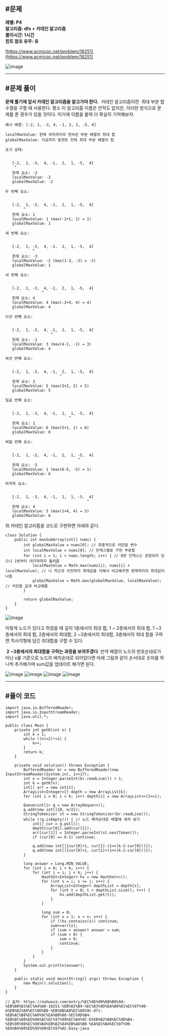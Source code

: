 ## **#문제**         

**레벨: P4  
알고리즘: dfs + 카데인 알고리즘**  
**풀이시간: 1시간  
힌트 참조 유무: 유**

[https://www.acmicpc.net/problem/18251](https://www.acmicpc.net/problem/18251)

![image](https://github.com/user-attachments/assets/2a093a43-ee30-44a7-9329-b0dc4df84f00)

---

## **#문제 풀이**        

**문제 풀기에 앞서 카데인 알고리즘을 알고가야 한다.**  카데인 알고리즘이란  최대 부분 합 수열을 구할 때 사용한다. 평소 이 알고리즘 이름은 안적도 없지만, 이러한 방식으로 문제를 푼 경우가 있을 것이다. 이거에 이름을 붙여 더 확실히 기억해보자.

```
예시 배열: [-2, 1, -3, 4, -1, 2, 1, -5, 4]

localMaxValue: 현재 위치까지의 연속된 부분 배열의 최대 합 
globalMaxValue: 지금까지 발견된 전체 최대 부분 배열의 합

초기 상태:
 

   [-2,  1, -3,  4, -1,  2,  1, -5,  4]
    ^
   현재 요소: -2
   localMaxValue: -2
   globalMaxValue: -2
   
두 번째 요소:
 

   [-2,  1, -3,  4, -1,  2,  1, -5,  4]
        ^
   현재 요소: 1
   localMaxValue: 1 (max(-2+1, 1) = 1)
   globalMaxValue: 1
   
세 번째 요소:
 

   [-2,  1, -3,  4, -1,  2,  1, -5,  4]
            ^
   현재 요소: -3
   localMaxValue: -2 (max(1-3, -3) = -2)
   globalMaxValue: 1
   
네 번째 요소:
 

   [-2,  1, -3,  4, -1,  2,  1, -5,  4]
                ^
   현재 요소: 4
   localMaxValue: 4 (max(-2+4, 4) = 4)
   globalMaxValue: 4
   
다섯 번째 요소:
 

   [-2,  1, -3,  4, -1,  2,  1, -5,  4]
                    ^
   현재 요소: -1
   localMaxValue: 3 (max(4-1, -1) = 3)
   globalMaxValue: 4
   
여섯 번째 요소:
 

   [-2,  1, -3,  4, -1,  2,  1, -5,  4]
                        ^
   현재 요소: 2
   localMaxValue: 5 (max(3+2, 2) = 5)
   globalMaxValue: 5
   
일곱 번째 요소:
 

   [-2,  1, -3,  4, -1,  2,  1, -5,  4]
                            ^
   현재 요소: 1
   localMaxValue: 6 (max(5+1, 1) = 6)
   globalMaxValue: 6
   
여덟 번째 요소:
 

   [-2,  1, -3,  4, -1,  2,  1, -5,  4]
                                ^
   현재 요소: -5
   localMaxValue: 1 (max(6-5, -5) = 1)
   globalMaxValue: 6
   
마지막 요소:
 

   [-2,  1, -3,  4, -1,  2,  1, -5,  4]
                                    ^
   현재 요소: 4
   localMaxValue: 5 (max(1+4, 4) = 5)
   globalMaxValue: 6
```

위 카데인 알고리즘을 코드로 구현하면 아래와 같다.

```
class Solution {
    public int maxSubArray(int[] nums) {
        int globalMaxValue = nums[0]; // 최종적으로 리턴할 변수
        int localMaxValue = nums[0]; // 인덱스별로 구한 부분합
        for (int i = 1; i < nums.length; i++) { // 0번 인덱스는 포함되어 있으니 1번부터 마지막까지 돌려줌
            localMaxValue = Math.max(nums[i], nums[i] + localMaxValue); // 나 자신과 이전까지 최대값을 더해서 비교해주면 현재까지의 최대값이 나옴
            globalMaxValue = Math.max(globalMaxValue, localMaxValue); // 리턴할 값과 비교해줌
        }
        
        return globalMaxValue;
    }
}
```

![image](https://github.com/user-attachments/assets/978e756a-878c-4ba0-957d-ee65bc470211)

이렇게 노드가 있다고 하였을 때 깊이 1층에서의 최대 합, 1 ~ 2층에서의 최대 합, 1 ~3층에서의 최대 합, 2층에서의 최대합, 2 ~3층에서의 최대합, 3층에서의 최대 합을 구하면 직사각형에 담긴 최대합을 구할 수 있다. 

 **2 ~3층에서의 최대합을 구하는 과정을 보여주겠다**. 만약 배열이 노드의 번호순대로가 아닌 x를 기준으로 노드의 배치순대로 되어있다면 아래 그림과 같이 순서대로 숫자를 하나씩 추가해가며 sum값을 업데이트 해가면 된다.

![image](https://github.com/user-attachments/assets/ceebe680-1ff7-4c78-9f1b-cce2e90960fe)
![image](https://github.com/user-attachments/assets/db8cf455-ec1f-42dc-b061-38cfc9e14692)
![image](https://github.com/user-attachments/assets/f4b8699d-3384-4909-9ee3-7edb16e147e9)
![image](https://github.com/user-attachments/assets/f5b4b413-e631-4a59-9fe4-77d0fec9bfc5)




---

## **#풀이 코드**      

```
import java.io.BufferedReader;
import java.io.InputStreamReader;
import java.util.*;

public class Main {
    private int getK(int n) {
        int k = 1;
        while ((n/=2)!=1) {
            k++;
        }
        return k;
    }

    private void solution() throws Exception {
        BufferedReader br = new BufferedReader(new InputStreamReader(System.in), 1<<17);
        int n = Integer.parseInt(br.readLine()) + 1;
        int k = getK(n);
        int[] arr = new int[n];
        ArrayList<Integer>[] depth = new ArrayList[k];
        for (int i = 0; i < k; i++) depth[i] = new ArrayList<>(1<<i);

        Queue<int[]> q = new ArrayDeque<>();
        q.add(new int[]{0, n/2});
        StringTokenizer st = new StringTokenizer(br.readLine());
        while (!q.isEmpty()) { // 노드 배치순대로 배열에 새겨 넣기 
            int[] cur = q.poll();
            depth[cur[0]].add(cur[1]);
            arr[cur[1]] = Integer.parseInt(st.nextToken());
            if (cur[0] == k-1) continue;

            q.add(new int[]{cur[0]+1, cur[1]-(1<<(k-2-cur[0]))});
            q.add(new int[]{cur[0]+1, cur[1]+(1<<(k-2-cur[0]))});
        }

        long answer = Long.MIN_VALUE;
        for (int i = 0; i < k; i++) {
            for (int j = i; j < k; j++) {
                HashSet<Integer> hs = new HashSet<>();
                for (int s = i; s <= j; s++) {
                    ArrayList<Integer> depthList = depth[s];
                    for (int t = 0; t < depthList.size(); t++) {
                        hs.add(depthList.get(t));
                    }
                }

                long sum = 0;
                for (int x = 1; x < n; x++) {
                    if (!hs.contains(x)) continue;
                    sum+=arr[x];
                    if (sum > answer) answer = sum;
                    if (sum < 0) {
                        sum = 0;
                        continue;
                    }
                }
            }
        }
        System.out.println(answer);
    }

    public static void main(String[] args) throws Exception {
        new Main().solution();
    }
}

// 출처: https://nahwasa.com/entry/%EC%9E%90%EB%B0%94-%EB%B0%B1%EC%A4%80-18251-%EB%82%B4-%EC%83%9D%EA%B0%81%EC%97%90-A%EB%B2%88%EC%9D%B8-%EB%8B%A8%EC%88%9C-dfs-%EB%AC%B8%EC%A0%9C%EA%B0%80-%EC%9D%B4-%EB%8C%80%ED%9A%8C%EC%97%90%EC%84%9C-E%EB%B2%88%EC%9D%B4-%EB%90%98%EC%96%B4%EB%B2%84%EB%A6%B0-%EA%B1%B4%EC%97%90-%EA%B4%80%ED%95%98%EC%97%AC-Easy-java
```
